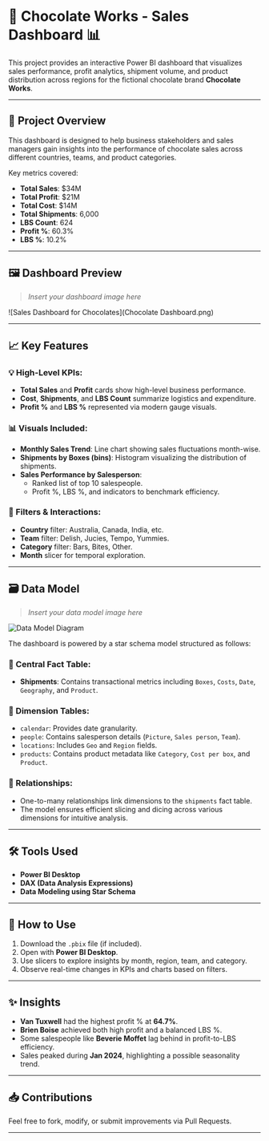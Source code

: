 # 🍫 Chocolate Works - Sales Dashboard 📊

This project provides an interactive Power BI dashboard that visualizes sales performance, profit analytics, shipment volume, and product distribution across regions for the fictional chocolate brand **Chocolate Works**.

---

## 📌 Project Overview

This dashboard is designed to help business stakeholders and sales managers gain insights into the performance of chocolate sales across different countries, teams, and product categories.

Key metrics covered:
- **Total Sales**: $34M
- **Total Profit**: $21M
- **Total Cost**: $14M
- **Total Shipments**: 6,000
- **LBS Count**: 624
- **Profit %**: 60.3%
- **LBS %**: 10.2%

---

## 🖼️ Dashboard Preview

> _Insert your dashboard image here_

![Sales Dashboard for Chocolates](Chocolate Dashboard.png)

---

## 📈 Key Features

### 💡 High-Level KPIs:
- **Total Sales** and **Profit** cards show high-level business performance.
- **Cost**, **Shipments**, and **LBS Count** summarize logistics and expenditure.
- **Profit %** and **LBS %** represented via modern gauge visuals.

### 📊 Visuals Included:
- **Monthly Sales Trend**: Line chart showing sales fluctuations month-wise.
- **Shipments by Boxes (bins)**: Histogram visualizing the distribution of shipments.
- **Sales Performance by Salesperson**:
  - Ranked list of top 10 salespeople.
  - Profit %, LBS %, and indicators to benchmark efficiency.

### 🧭 Filters & Interactions:
- **Country** filter: Australia, Canada, India, etc.
- **Team** filter: Delish, Jucies, Tempo, Yummies.
- **Category** filter: Bars, Bites, Other.
- **Month** slicer for temporal exploration.

---

## 🗃️ Data Model

> _Insert your data model image here_

![Data Model Diagram](<INSERT IMAGE PATH HERE>)

The dashboard is powered by a star schema model structured as follows:

### 🎯 Central Fact Table:
- **Shipments**: Contains transactional metrics including `Boxes`, `Costs`, `Date`, `Geography`, and `Product`.

### 🧩 Dimension Tables:
- `calendar`: Provides date granularity.
- `people`: Contains salesperson details (`Picture`, `Sales person`, `Team`).
- `locations`: Includes `Geo` and `Region` fields.
- `products`: Contains product metadata like `Category`, `Cost per box`, and `Product`.

### 🔗 Relationships:
- One-to-many relationships link dimensions to the `shipments` fact table.
- The model ensures efficient slicing and dicing across various dimensions for intuitive analysis.

---

## 🛠️ Tools Used

- **Power BI Desktop**
- **DAX (Data Analysis Expressions)**
- **Data Modeling using Star Schema**

---

## 📌 How to Use

1. Download the `.pbix` file (if included).
2. Open with **Power BI Desktop**.
3. Use slicers to explore insights by month, region, team, and category.
4. Observe real-time changes in KPIs and charts based on filters.

---

## ✨ Insights

- **Van Tuxwell** had the highest profit % at **64.7%**.
- **Brien Boise** achieved both high profit and a balanced LBS %.
- Some salespeople like **Beverie Moffet** lag behind in profit-to-LBS efficiency.
- Sales peaked during **Jan 2024**, highlighting a possible seasonality trend.

---

## 📥 Contributions

Feel free to fork, modify, or submit improvements via Pull Requests.

---


